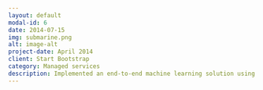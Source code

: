 ```yaml
---
layout: default
modal-id: 6
date: 2014-07-15
img: submarine.png
alt: image-alt
project-date: April 2014
client: Start Bootstrap
category: Managed services 
description: Implemented an end-to-end machine learning solution using Azure Databricks
---
```

